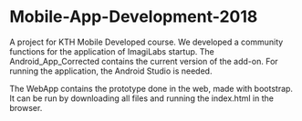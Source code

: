 # Mobile-App-Development-2018

A project for KTH Mobile Developed course.
We developed a community functions for the application of ImagiLabs startup.
The Android_App_Corrected contains the current version of the add-on. For running the application, the Android Studio is needed.

The WebApp contains the prototype done in the web, made with bootstrap. It can be run by downloading all files and running the index.html in the browser.
